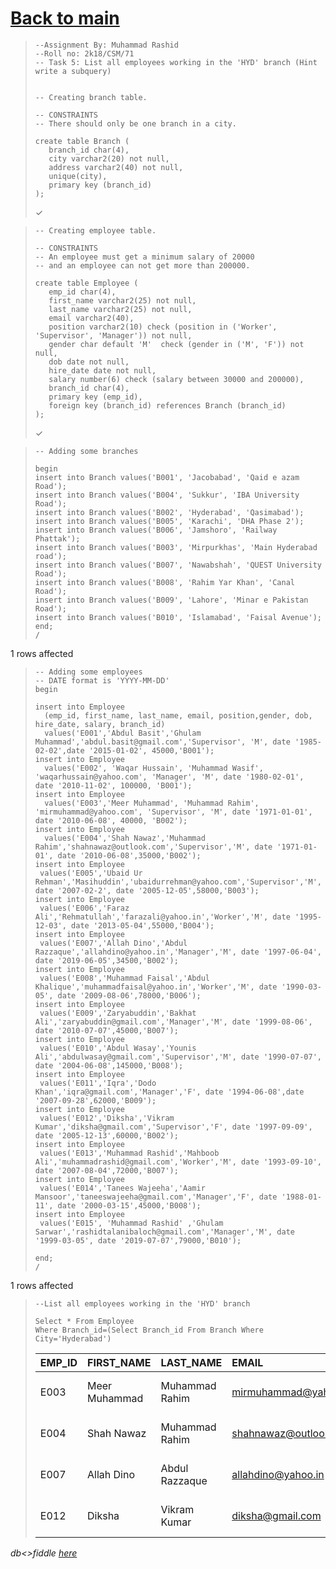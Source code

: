 # [Back to main](https://github.com/glaghari/database-assignement-2019)
<!-- -->
>     --Assignment By: Muhammad Rashid
>     --Roll no: 2k18/CSM/71
>     -- Task 5: List all employees working in the 'HYD' branch (Hint write a subquery)
>     
>     
>     -- Creating branch table.
>     
>     -- CONSTRAINTS
>     -- There should only be one branch in a city.
>     
>     create table Branch (
>        branch_id char(4),
>        city varchar2(20) not null,
>        address varchar2(40) not null,
>        unique(city),
>        primary key (branch_id)
>     );
> 
> ✓

<!-- -->
>     -- Creating employee table.
>     
>     -- CONSTRAINTS
>     -- An employee must get a minimum salary of 20000
>     -- and an employee can not get more than 200000.
>     
>     create table Employee (
>        emp_id char(4),
>        first_name varchar2(25) not null,
>        last_name varchar2(25) not null,
>        email varchar2(40),
>        position varchar2(10) check (position in ('Worker', 'Supervisor', 'Manager')) not null,
>        gender char default 'M'  check (gender in ('M', 'F')) not null,
>        dob date not null,
>        hire_date date not null,
>        salary number(6) check (salary between 30000 and 200000),
>        branch_id char(4),
>        primary key (emp_id),
>        foreign key (branch_id) references Branch (branch_id)
>     );
> 
> ✓

<!-- -->
>     -- Adding some branches
>     
>     begin
>     insert into Branch values('B001', 'Jacobabad', 'Qaid e azam Road');
>     insert into Branch values('B004', 'Sukkur', 'IBA University Road');
>     insert into Branch values('B002', 'Hyderabad', 'Qasimabad');
>     insert into Branch values('B005', 'Karachi', 'DHA Phase 2');
>     insert into Branch values('B006', 'Jamshoro', 'Railway Phattak');
>     insert into Branch values('B003', 'Mirpurkhas', 'Main Hyderabad road');
>     insert into Branch values('B007', 'Nawabshah', 'QUEST University Road');
>     insert into Branch values('B008', 'Rahim Yar Khan', 'Canal Road');
>     insert into Branch values('B009', 'Lahore', 'Minar e Pakistan Road');
>     insert into Branch values('B010', 'Islamabad', 'Faisal Avenue');
>     end;
>     /
> 
1 rows affected

<!-- -->
>     -- Adding some employees
>     -- DATE format is 'YYYY-MM-DD'
>     begin
>     
>     insert into Employee
>       (emp_id, first_name, last_name, email, position,gender, dob, hire_date, salary, branch_id)
>       values('E001','Abdul Basit','Ghulam Muhammad','abdul.basit@gmail.com','Supervisor', 'M', date '1985-02-02',date '2015-01-02', 45000,'B001');
>     insert into Employee
>       values('E002', 'Waqar Hussain', 'Muhammad Wasif', 'waqarhussain@yahoo.com', 'Manager', 'M', date '1980-02-01', date '2010-11-02', 100000, 'B001');
>     insert into Employee
>       values('E003','Meer Muhammad', 'Muhammad Rahim', 'mirmuhammad@yahoo.com', 'Supervisor', 'M', date '1971-01-01', date '2010-06-08', 40000, 'B002');
>     insert into Employee
>       values('E004','Shah Nawaz','Muhammad Rahim','shahnawaz@outlook.com','Supervisor','M', date '1971-01-01', date '2010-06-08',35000,'B002');
>     insert into Employee
>      values('E005','Ubaid Ur Rehman','Masihuddin','ubaidurrehman@yahoo.com','Supervisor','M', date '2007-02-2', date '2005-12-05',58000,'B003');
>     insert into Employee
>      values('E006','Faraz Ali','Rehmatullah','farazali@yahoo.in','Worker','M', date '1995-12-03', date '2013-05-04',55000,'B004');
>     insert into Employee
>      values('E007','Allah Dino','Abdul Razzaque','allahdino@yahoo.in','Manager','M', date '1997-06-04', date '2019-06-05',34500,'B002');
>     insert into Employee
>      values('E008','Muhammad Faisal','Abdul Khalique','muhammadfaisal@yahoo.in','Worker','M', date '1990-03-05', date '2009-08-06',78000,'B006');
>     insert into Employee
>      values('E009','Zaryabuddin','Bakhat Ali','zaryabuddin@gmail.com','Manager','M', date '1999-08-06', date '2010-07-07',45000,'B007');
>     insert into Employee
>      values('E010','Abdul Wasay','Younis Ali','abdulwasay@gmail.com','Supervisor','M', date '1990-07-07', date '2004-06-08',145000,'B008');
>     insert into Employee
>      values('E011','Iqra','Dodo Khan','iqra@gmail.com','Manager','F', date '1994-06-08',date '2007-09-28',62000,'B009');
>     insert into Employee
>      values('E012','Diksha','Vikram Kumar','diksha@gmail.com','Supervisor','F', date '1997-09-09', date '2005-12-13',60000,'B002');
>     insert into Employee
>      values('E013','Muhammad Rashid','Mahboob Ali','muhammadrashid@gmail.com','Worker','M', date '1993-09-10', date '2007-08-04',72000,'B007');
>     insert into Employee
>      values('E014','Tanees Wajeeha','Aamir Mansoor','taneeswajeeha@gmail.com','Manager','F', date '1988-01-11', date '2000-03-15',45000,'B008');
>     insert into Employee
>      values('E015', 'Muhammad Rashid' ,'Ghulam Sarwar','rashidtalanibaloch@gmail.com','Manager','M', date '1999-03-05', date '2019-07-07',79000,'B010');
>     
>     end;
>     /
> 
1 rows affected

<!-- -->
>     --List all employees working in the 'HYD' branch
>     
>     Select * From Employee
>     Where Branch_id=(Select Branch_id From Branch Where City='Hyderabad')
> 
> | EMP_ID | FIRST_NAME    | LAST_NAME      | EMAIL                 | POSITION   | GENDER | DOB       | HIRE_DATE | SALARY | BRANCH_ID |
> | :----- | :------------ | :------------- | :-------------------- | :--------- | :----- | :-------- | :-------- | -----: | :-------- |
> | E003   | Meer Muhammad | Muhammad Rahim | mirmuhammad@yahoo.com | Supervisor | M      | 01-JAN-71 | 08-JUN-10 |  40000 | B002      |
> | E004   | Shah Nawaz    | Muhammad Rahim | shahnawaz@outlook.com | Supervisor | M      | 01-JAN-71 | 08-JUN-10 |  35000 | B002      |
> | E007   | Allah Dino    | Abdul Razzaque | allahdino@yahoo.in    | Manager    | M      | 04-JUN-97 | 05-JUN-19 |  34500 | B002      |
> | E012   | Diksha        | Vikram Kumar   | diksha@gmail.com      | Supervisor | F      | 09-SEP-97 | 13-DEC-05 |  60000 | B002      |

*db<>fiddle [here](https://dbfiddle.uk/?rdbms=oracle_11.2&fiddle=5df7137aaee7891b22fcdf6c6289db99)*

